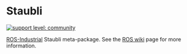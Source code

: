 # Staubli

[![support level: community](http://img.shields.io/badge/support%20level-community-lightgray.png)](http://rosindustrial.org/news/2016/10/7/better-supporting-a-growing-ros-industrial-software-platform)

[ROS-Industrial][] Staubli meta-package. See the [ROS wiki][] page for more information.


[ROS-Industrial]: http://wiki.ros.org/Industrial
[ROS wiki]: http://wiki.ros.org/staubli
